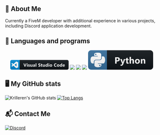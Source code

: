 ## 👋 About Me
Currently a FiveM developer with additional experience in various projects, including Discord application development.


## 🍄 Languages and programs 
<p align="center">
<img src="https://github.com/MikeCodesDotNET/ColoredBadges/blob/master/png/dev/tools/visualstudio_code.png"/>
<img src="https://github.com/MikeCodesDotNET/ColoredBadges/blob/master/png/dev/languages/html.png"/>
<img src="https://github.com/MikeCodesDotNET/ColoredBadges/blob/master/png/dev/languages/css3.png"/>
<img src="https://github.com/MikeCodesDotNET/ColoredBadges/blob/master/png/dev/languages/js.png"/>
<img src="https://raw.githubusercontent.com/MikeCodesDotNET/ColoredBadges/4a38660afb7be89a6032218589b4454a1285c7f8/svg/dev/languages/python.svg"/>
</p>

## 🖥️ My GitHub stats

![Krilleren's GitHub stats](https://github-readme-stats.vercel.app/api?username=Krilleren&theme=react&show_icons=true)
[![Top Langs](https://github-readme-stats.vercel.app/api/top-langs/?username=Krilleren&theme=react&layout=compact)](https://github.com/anuraghazra/github-readme-stats)

## 📬 Contact Me
[![Discord](https://img.shields.io/badge/Discord-7289DA?style=for-the-badge&logo=discord&logoColor=white)](https://discord.com/users/831553710794080336)
<br>
